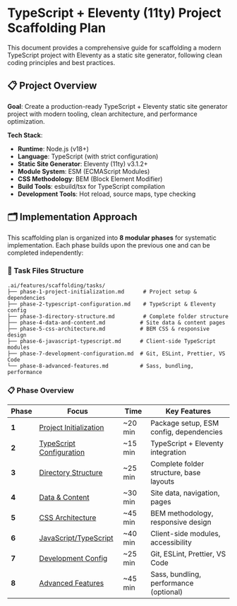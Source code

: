 # TypeScript + Eleventy (11ty) Project Scaffolding Plan

This document provides a comprehensive guide for scaffolding a modern TypeScript project with Eleventy as a static site generator, following clean coding principles and best practices.

## 📋 Project Overview

**Goal**: Create a production-ready TypeScript + Eleventy static site generator project with modern tooling, clean architecture, and performance optimization.

**Tech Stack**:
- **Runtime**: Node.js (v18+)
- **Language**: TypeScript (with strict configuration)
- **Static Site Generator**: Eleventy (11ty) v3.1.2+
- **Module System**: ESM (ECMAScript Modules)
- **CSS Methodology**: BEM (Block Element Modifier)
- **Build Tools**: esbuild/tsx for TypeScript compilation
- **Development Tools**: Hot reload, source maps, type checking

## 🗂️ Implementation Approach

This scaffolding plan is organized into **8 modular phases** for systematic implementation. Each phase builds upon the previous one and can be completed independently:

### 📂 Task Files Structure
```
.ai/features/scaffolding/tasks/
├── phase-1-project-initialization.md      # Project setup & dependencies
├── phase-2-typescript-configuration.md    # TypeScript & Eleventy config
├── phase-3-directory-structure.md         # Complete folder structure
├── phase-4-data-and-content.md           # Site data & content pages
├── phase-5-css-architecture.md           # BEM CSS & responsive design
├── phase-6-javascript-typescript.md      # Client-side TypeScript modules
├── phase-7-development-configuration.md  # Git, ESLint, Prettier, VS Code
└── phase-8-advanced-features.md          # Sass, bundling, performance
```

### 📋 Phase Overview

| Phase | Focus | Time | Key Features |
|-------|--------|------|--------------|
| **1** | [Project Initialization](./tasks/phase-1-project-initialization.md) | ~20 min | Package setup, ESM config, dependencies |
| **2** | [TypeScript Configuration](./tasks/phase-2-typescript-configuration.md) | ~15 min | TypeScript + Eleventy integration |
| **3** | [Directory Structure](./tasks/phase-3-directory-structure.md) | ~25 min | Complete folder structure, base layouts |
| **4** | [Data & Content](./tasks/phase-4-data-and-content.md) | ~30 min | Site data, navigation, pages |
| **5** | [CSS Architecture](./tasks/phase-5-css-architecture.md) | ~45 min | BEM methodology, responsive design |
| **6** | [JavaScript/TypeScript](./tasks/phase-6-javascript-typescript.md) | ~40 min | Client-side modules, accessibility |
| **7** | [Development Config](./tasks/phase-7-development-configuration.md) | ~25 min | Git, ESLint, Prettier, VS Code |
| **8** | [Advanced Features](./tasks/phase-8-advanced-features.md) | ~45 min | Sass, bundling, performance (optional) |

